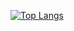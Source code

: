 [![Top Langs](https://github-readme-stats.vercel.app/api/top-langs/?username=hollitizz&layout=compact&theme=dark)](https://github.com/anuraghazra/github-readme-stats)

